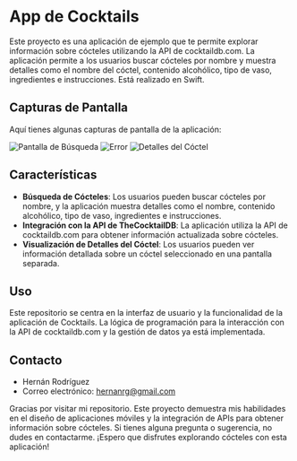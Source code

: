# App de Cocktails

Este proyecto es una aplicación de ejemplo que te permite explorar información sobre cócteles utilizando la API de cocktaildb.com. La aplicación permite a los usuarios buscar cócteles por nombre y muestra detalles como el nombre del cóctel, contenido alcohólico, tipo de vaso, ingredientes e instrucciones.
Está realizado en Swift.

## Capturas de Pantalla

Aquí tienes algunas capturas de pantalla de la aplicación:

![Pantalla de Búsqueda](https://live.staticflickr.com/65535/53492497821_f8028d91a2_o.png)
![Error](https://live.staticflickr.com/65535/53492918950_2f068d3af5_o.png)
![Detalles del Cóctel](https://live.staticflickr.com/65535/53492804944_f1c20434bf_o.png)

## Características

- **Búsqueda de Cócteles**: Los usuarios pueden buscar cócteles por nombre, y la aplicación muestra detalles como el nombre, contenido alcohólico, tipo de vaso, ingredientes e instrucciones.
- **Integración con la API de TheCocktailDB**: La aplicación utiliza la API de cocktaildb.com para obtener información actualizada sobre cócteles.
- **Visualización de Detalles del Cóctel**: Los usuarios pueden ver información detallada sobre un cóctel seleccionado en una pantalla separada.

## Uso

Este repositorio se centra en la interfaz de usuario y la funcionalidad de la aplicación de Cocktails. La lógica de programación para la interacción con la API de cocktaildb.com y la gestión de datos ya está implementada.

## Contacto

- Hernán Rodríguez
- Correo electrónico: hernanrg@gmail.com

Gracias por visitar mi repositorio. Este proyecto demuestra mis habilidades en el diseño de aplicaciones móviles y la integración de APIs para obtener información sobre cócteles. Si tienes alguna pregunta o sugerencia, no dudes en contactarme. ¡Espero que disfrutes explorando cócteles con esta aplicación!
